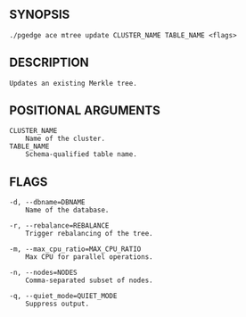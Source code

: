 
## SYNOPSIS
    ./pgedge ace mtree update CLUSTER_NAME TABLE_NAME <flags>

## DESCRIPTION
    Updates an existing Merkle tree.

## POSITIONAL ARGUMENTS
    CLUSTER_NAME
        Name of the cluster.
    TABLE_NAME
        Schema-qualified table name.

## FLAGS
    -d, --dbname=DBNAME
        Name of the database.
    
    -r, --rebalance=REBALANCE
        Trigger rebalancing of the tree.
    
    -m, --max_cpu_ratio=MAX_CPU_RATIO
        Max CPU for parallel operations.
    
    -n, --nodes=NODES
        Comma-separated subset of nodes.
    
    -q, --quiet_mode=QUIET_MODE
        Suppress output.
    
